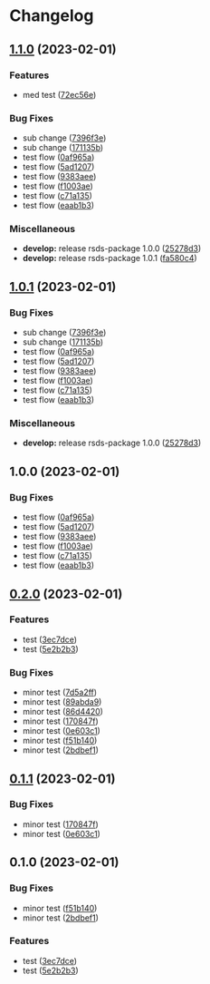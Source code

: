 # Changelog

## [1.1.0](https://github.com/KonsumGandalf/RsdsFix/compare/rsds-package-v1.0.1...rsds-package-v1.1.0) (2023-02-01)


### Features

* med test ([72ec56e](https://github.com/KonsumGandalf/RsdsFix/commit/72ec56e6a1853e0440243a2ecc4e128c0cd39810))


### Bug Fixes

* sub change ([7396f3e](https://github.com/KonsumGandalf/RsdsFix/commit/7396f3e9b222179b2c32bcf7dda827de6423b014))
* sub change ([171135b](https://github.com/KonsumGandalf/RsdsFix/commit/171135bcf549953f3df4724545a298c57882f0a1))
* test flow ([0af965a](https://github.com/KonsumGandalf/RsdsFix/commit/0af965a04ed5ed0662c07e6d39fd9001c7a4974f))
* test flow ([5ad1207](https://github.com/KonsumGandalf/RsdsFix/commit/5ad1207338e6bff4df14e519536e9691a6a77299))
* test flow ([9383aee](https://github.com/KonsumGandalf/RsdsFix/commit/9383aee6d873fb691e655258a80b7d8c81b99a8d))
* test flow ([f1003ae](https://github.com/KonsumGandalf/RsdsFix/commit/f1003ae09b44665933745fe6fa05fdcdcec12b8a))
* test flow ([c71a135](https://github.com/KonsumGandalf/RsdsFix/commit/c71a135d8ff3f53ad942f56ae883b86ac34639a6))
* test flow ([eaab1b3](https://github.com/KonsumGandalf/RsdsFix/commit/eaab1b37145699527adbeabf99e7c1bde6f3da21))


### Miscellaneous

* **develop:** release rsds-package 1.0.0 ([25278d3](https://github.com/KonsumGandalf/RsdsFix/commit/25278d30bdf3efd8ab893f163160c8a283bde270))
* **develop:** release rsds-package 1.0.1 ([fa580c4](https://github.com/KonsumGandalf/RsdsFix/commit/fa580c483f1af1caaebe9f3d5f40fcc73bf061f2))

## [1.0.1](https://github.com/KonsumGandalf/RsdsFix/compare/rsds-package-v1.0.0...rsds-package-v1.0.1) (2023-02-01)


### Bug Fixes

* sub change ([7396f3e](https://github.com/KonsumGandalf/RsdsFix/commit/7396f3e9b222179b2c32bcf7dda827de6423b014))
* sub change ([171135b](https://github.com/KonsumGandalf/RsdsFix/commit/171135bcf549953f3df4724545a298c57882f0a1))
* test flow ([0af965a](https://github.com/KonsumGandalf/RsdsFix/commit/0af965a04ed5ed0662c07e6d39fd9001c7a4974f))
* test flow ([5ad1207](https://github.com/KonsumGandalf/RsdsFix/commit/5ad1207338e6bff4df14e519536e9691a6a77299))
* test flow ([9383aee](https://github.com/KonsumGandalf/RsdsFix/commit/9383aee6d873fb691e655258a80b7d8c81b99a8d))
* test flow ([f1003ae](https://github.com/KonsumGandalf/RsdsFix/commit/f1003ae09b44665933745fe6fa05fdcdcec12b8a))
* test flow ([c71a135](https://github.com/KonsumGandalf/RsdsFix/commit/c71a135d8ff3f53ad942f56ae883b86ac34639a6))
* test flow ([eaab1b3](https://github.com/KonsumGandalf/RsdsFix/commit/eaab1b37145699527adbeabf99e7c1bde6f3da21))


### Miscellaneous

* **develop:** release rsds-package 1.0.0 ([25278d3](https://github.com/KonsumGandalf/RsdsFix/commit/25278d30bdf3efd8ab893f163160c8a283bde270))

## 1.0.0 (2023-02-01)


### Bug Fixes

* test flow ([0af965a](https://github.com/KonsumGandalf/RsdsFix/commit/0af965a04ed5ed0662c07e6d39fd9001c7a4974f))
* test flow ([5ad1207](https://github.com/KonsumGandalf/RsdsFix/commit/5ad1207338e6bff4df14e519536e9691a6a77299))
* test flow ([9383aee](https://github.com/KonsumGandalf/RsdsFix/commit/9383aee6d873fb691e655258a80b7d8c81b99a8d))
* test flow ([f1003ae](https://github.com/KonsumGandalf/RsdsFix/commit/f1003ae09b44665933745fe6fa05fdcdcec12b8a))
* test flow ([c71a135](https://github.com/KonsumGandalf/RsdsFix/commit/c71a135d8ff3f53ad942f56ae883b86ac34639a6))
* test flow ([eaab1b3](https://github.com/KonsumGandalf/RsdsFix/commit/eaab1b37145699527adbeabf99e7c1bde6f3da21))

## [0.2.0](https://github.com/KonsumGandalf/Rsds/compare/release-please-action-v0.1.1...release-please-action-v0.2.0) (2023-02-01)


### Features

* test ([3ec7dce](https://github.com/KonsumGandalf/Rsds/commit/3ec7dce39e942b45d1ab9caea87724403bff101c))
* test ([5e2b2b3](https://github.com/KonsumGandalf/Rsds/commit/5e2b2b3a97c9bd48ce5a01d82abcc633331f28f9))


### Bug Fixes

* minor test ([7d5a2ff](https://github.com/KonsumGandalf/Rsds/commit/7d5a2ffb852376223d1988fe9df3b46b11170267))
* minor test ([89abda9](https://github.com/KonsumGandalf/Rsds/commit/89abda972aae88afe6ff7f46a4464d6bf83a0304))
* minor test ([86d4420](https://github.com/KonsumGandalf/Rsds/commit/86d442002fdab291fd5602646a5182c1e5fb9919))
* minor test ([170847f](https://github.com/KonsumGandalf/Rsds/commit/170847f358c6725669ae615f1f1ac0298e78e543))
* minor test ([0e603c1](https://github.com/KonsumGandalf/Rsds/commit/0e603c1bd316f0f5333935ca222adf827925df0c))
* minor test ([f51b140](https://github.com/KonsumGandalf/Rsds/commit/f51b1405dd06cebc3156f2c30111cadf642015ed))
* minor test ([2bdbef1](https://github.com/KonsumGandalf/Rsds/commit/2bdbef1704faafbec32d7aad113289095d7fa7c5))

## [0.1.1](https://github.com/KonsumGandalf/Rsds/compare/v0.1.0...v0.1.1) (2023-02-01)


### Bug Fixes

* minor test ([170847f](https://github.com/KonsumGandalf/Rsds/commit/170847f358c6725669ae615f1f1ac0298e78e543))
* minor test ([0e603c1](https://github.com/KonsumGandalf/Rsds/commit/0e603c1bd316f0f5333935ca222adf827925df0c))

## 0.1.0 (2023-02-01)


### Bug Fixes

* minor test ([f51b140](https://github.com/KonsumGandalf/Rsds/commit/f51b1405dd06cebc3156f2c30111cadf642015ed))
* minor test ([2bdbef1](https://github.com/KonsumGandalf/Rsds/commit/2bdbef1704faafbec32d7aad113289095d7fa7c5))


### Features

* test ([3ec7dce](https://github.com/KonsumGandalf/Rsds/commit/3ec7dce39e942b45d1ab9caea87724403bff101c))
* test ([5e2b2b3](https://github.com/KonsumGandalf/Rsds/commit/5e2b2b3a97c9bd48ce5a01d82abcc633331f28f9))

